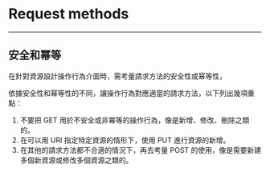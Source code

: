# Request methods

---

## 安全和幂等

在針對資源設計操作行為介面時，需考量請求方法的安全性或幂等性，

依據安全性和幂等性的不同，讓操作行為對應適當的請求方法，以下列出幾項重點：

1. 不要把 GET 用於不安全或非冪等的操作行為，像是新增、修改、刪除之類的。
2. 在可以用 URI 指定特定資源的情形下，使用 PUT 進行資源的新增。
3. 在其他的請求方法都不合適的情況下，再去考量 POST 的使用，像是需要新建多個新資源或修改多個資源之類的。


